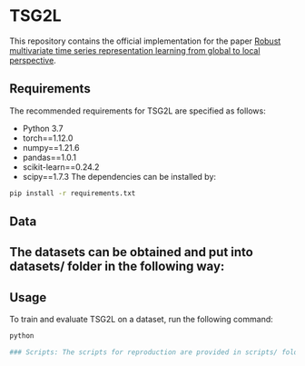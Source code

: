 # TSG2L
This repository contains the official implementation for the paper [Robust multivariate time series representation learning from global to local perspective]().

## Requirements
The recommended requirements for TSG2L are specified as follows:

- Python 3.7
- torch==1.12.0
- numpy==1.21.6
- pandas==1.0.1
- scikit-learn==0.24.2
- scipy==1.7.3
The dependencies can be installed by:
```bash
pip install -r requirements.txt
```
## Data 
The datasets can be obtained and put into datasets/ folder in the following way:
-

## Usage
To train and evaluate TSG2L on a dataset, run the following command:
```bash
python

### Scripts: The scripts for reproduction are provided in scripts/ folder.
